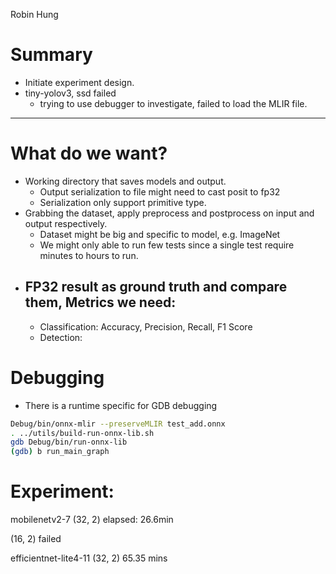 Robin Hung

# Summary

- Initiate experiment design.
- tiny-yolov3, ssd failed
	- trying to use debugger to investigate, failed to load the MLIR file.

---
# What do we want?

- Working directory that saves models and output.
	- Output serialization to file might need to cast posit to fp32
	- Serialization only support primitive type.
- Grabbing the dataset, apply preprocess and postprocess on input and output respectively.
	- Dataset might be big and specific to model, e.g. ImageNet
	- We might only able to run few tests since a single test require minutes to hours to run.
- FP32 result as ground truth and compare them, Metrics we need:
	- 
	- Classification: Accuracy, Precision, Recall, F1 Score
	- Detection: 

# Debugging

- There is a runtime specific for GDB debugging

```bash
Debug/bin/onnx-mlir --preserveMLIR test_add.onnx
. ../utils/build-run-onnx-lib.sh
gdb Debug/bin/run-onnx-lib
(gdb) b run_main_graph
```

# Experiment:

mobilenetv2-7 (32, 2)
elapsed: 26.6min

(16, 2) failed

efficientnet-lite4-11 (32, 2)
65.35 mins